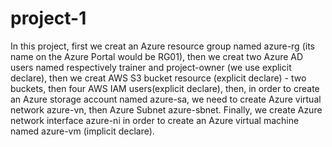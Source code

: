# project-1
In this project, first we creat an Azure resource group named azure-rg (its name on the Azure Portal would be RG01), then we creat two Azure AD users named respectively trainer and project-owner (we use explicit declare), then we creat AWS S3 bucket resource (explicit declare) - two buckets, then four AWS IAM users(explicit declare), then, in order to create an Azure storage account named azure-sa, we need to create Azure virtual network azure-vn, then Azure Subnet azure-sbnet.
Finally, we create Azure network interface azure-ni in order to create an Azure virtual machine named azure-vm (implicit declare).
